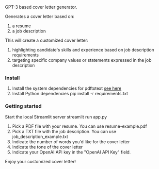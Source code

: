 GPT-3 based cover letter generator.

Generates a cover letter based on:
1) a resume
2) a job description

This will create a customized cover letter:
1) highlighting candidate's skills and experience based on job description requirements
2) targeting specific company values or statements expressed in the job description


### Install
1. Install the system dependencies for pdftotext [see here](https://github.com/jalan/pdftotext)
2. Install Python dependencies
    pip install -r requirements.txt

### Getting started
Start the local Streamlit server
    streamlit run app.py

1. Pick a PDF file with your resume. You can use resume-example.pdf
2. Pick a TXT file with the job description. You can use job_description_example.txt
3. Indicate the number of words you'd like for the cover letter
4. Indicate the tone of the cover letter
5. Indicate your OpenAI API key in the "OpenAI API Key" field.

Enjoy your customized cover letter!
